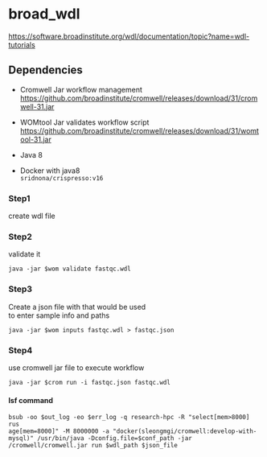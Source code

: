 # broad_wdl

<https://software.broadinstitute.org/wdl/documentation/topic?name=wdl-tutorials>

## Dependencies 
 * Cromwell Jar workflow management  
 <https://github.com/broadinstitute/cromwell/releases/download/31/cromwell-31.jar>

 * WOMtool Jar validates workflow script  
 <https://github.com/broadinstitute/cromwell/releases/download/31/womtool-31.jar>

 * Java 8 

 * Docker with java8  
  `sridnona/crispresso:v16`



### Step1
create wdl file 

### Step2
validate it 
```{shell}
java -jar $wom validate fastqc.wdl
```

### Step3
Create a json file with that would be used  
to enter sample info and paths
```{shell}
java -jar $wom inputs fastqc.wdl > fastqc.json
```

### Step4
use cromwell jar file to execute workflow
```{shell}
java -jar $crom run -i fastqc.json fastqc.wdl
```
#### lsf command
```{shell}
bsub -oo $out_log -eo $err_log -q research-hpc -R "select[mem>8000] rus
age[mem=8000]" -M 8000000 -a "docker(sleongmgi/cromwell:develop-with-mysql)" /usr/bin/java -Dconfig.file=$conf_path -jar /cromwell/cromwell.jar run $wdl_path $json_file
```
